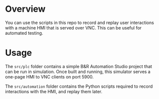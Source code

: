 # Overview
You can use the scripts in this repo to record and replay user interactions with a machine HMI that is served over VNC. This can be useful for automated testing. 

# Usage
The `src/plc` folder contains a simple B&R Automation Studio project that can be run in simulation. Once built and running, this simulator serves a one-page HMI to VNC clients on port 5900. 

The `src/automation` folder contains the Python scripts required to record interactions with the HMI, and replay them later. 